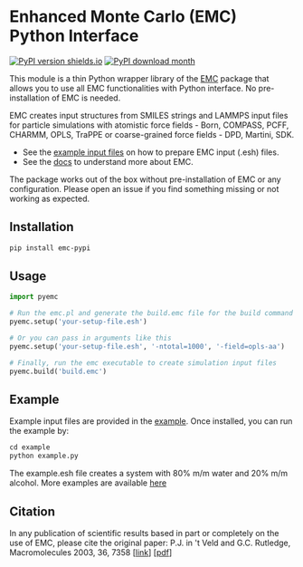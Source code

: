 # Enhanced Monte Carlo (EMC) Python Interface

[![PyPI version shields.io](https://img.shields.io/pypi/v/emc-pypi.svg?style=for-the-badge&logo=PyPI&logoColor=blue)](https://pypi.python.org/pypi/emc-pypi/)
[![PyPI download month](https://img.shields.io/pypi/dm/emc-pypi.svg?style=for-the-badge&logo=PyPI)](https://pypi.python.org/pypi/emc-pypi/)

This module is a thin Python wrapper library of the [EMC](http://montecarlo.sourceforge.net/emc/Welcome.html) package that allows you to use all EMC functionalities with Python interface. No pre-installation of EMC is needed.

EMC creates input structures from SMILES strings and LAMMPS input files for particle simulations with atomistic force fields - Born, COMPASS, PCFF, CHARMM, OPLS, TraPPE or coarse-grained force fields - DPD, Martini, SDK.

- See the [example input files](https://github.com/kevinshen56714/emc-pypi/tree/main/pyemc/emc/examples/setup) on how to prepare EMC input (.esh) files.
- See the [docs](https://github.com/kevinshen56714/emc-pypi/blob/main/pyemc/emc/docs/emc.pdf) to understand more about EMC.

The package works out of the box without pre-installation of EMC or any configuration. Please open an issue if you find something missing or not working as expected.

## Installation

```bash
pip install emc-pypi
```

## Usage

```python
import pyemc

# Run the emc.pl and generate the build.emc file for the build command
pyemc.setup('your-setup-file.esh')

# Or you can pass in arguments like this
pyemc.setup('your-setup-file.esh', '-ntotal=1000', '-field=opls-aa')

# Finally, run the emc executable to create simulation input files
pyemc.build('build.emc')
```

## Example

Example input files are provided in the [example](https://github.com/kevinshen56714/emc-pypi/tree/main/example). Once installed, you can run the example by:

```python
cd example
python example.py
```

The example.esh file creates a system with 80% m/m water and 20% m/m alcohol. More examples are available [here](https://github.com/kevinshen56714/emc-pypi/tree/main/pyemc/emc/examples/setup)

## Citation

In any publication of scientific results based in part or completely on the use of EMC, please cite the original paper:
P.J. in 't Veld and G.C. Rutledge, Macromolecules 2003, 36, 7358 [[link](https://pubs.acs.org/doi/full/10.1021/ma0346658)] [[pdf](https://pubs.acs.org/doi/pdf/10.1021/ma0346658)]
